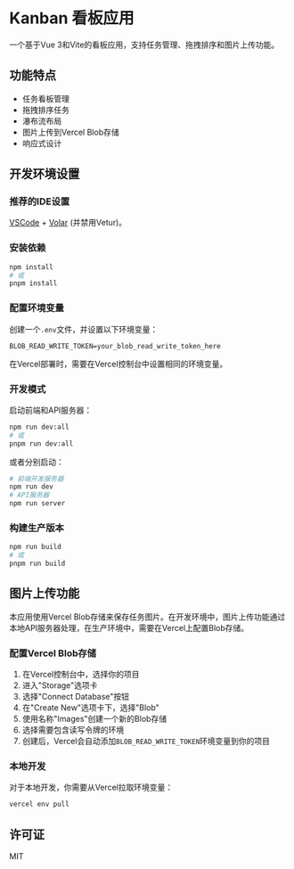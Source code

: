 # Kanban 看板应用

一个基于Vue 3和Vite的看板应用，支持任务管理、拖拽排序和图片上传功能。

## 功能特点

- 任务看板管理
- 拖拽排序任务
- 瀑布流布局
- 图片上传到Vercel Blob存储
- 响应式设计

## 开发环境设置

### 推荐的IDE设置

[VSCode](https://code.visualstudio.com/) + [Volar](https://marketplace.visualstudio.com/items?itemName=Vue.volar) (并禁用Vetur)。

### 安装依赖

```sh
npm install
# 或
pnpm install
```

### 配置环境变量

创建一个`.env`文件，并设置以下环境变量：

```
BLOB_READ_WRITE_TOKEN=your_blob_read_write_token_here
```

在Vercel部署时，需要在Vercel控制台中设置相同的环境变量。

### 开发模式

启动前端和API服务器：

```sh
npm run dev:all
# 或
pnpm run dev:all
```

或者分别启动：

```sh
# 前端开发服务器
npm run dev
# API服务器
npm run server
```

### 构建生产版本

```sh
npm run build
# 或
pnpm run build
```

## 图片上传功能

本应用使用Vercel Blob存储来保存任务图片。在开发环境中，图片上传功能通过本地API服务器处理，在生产环境中，需要在Vercel上配置Blob存储。

### 配置Vercel Blob存储

1. 在Vercel控制台中，选择你的项目
2. 进入"Storage"选项卡
3. 选择"Connect Database"按钮
4. 在"Create New"选项卡下，选择"Blob"
5. 使用名称"Images"创建一个新的Blob存储
6. 选择需要包含读写令牌的环境
7. 创建后，Vercel会自动添加`BLOB_READ_WRITE_TOKEN`环境变量到你的项目

### 本地开发

对于本地开发，你需要从Vercel拉取环境变量：

```sh
vercel env pull
```

## 许可证

MIT
